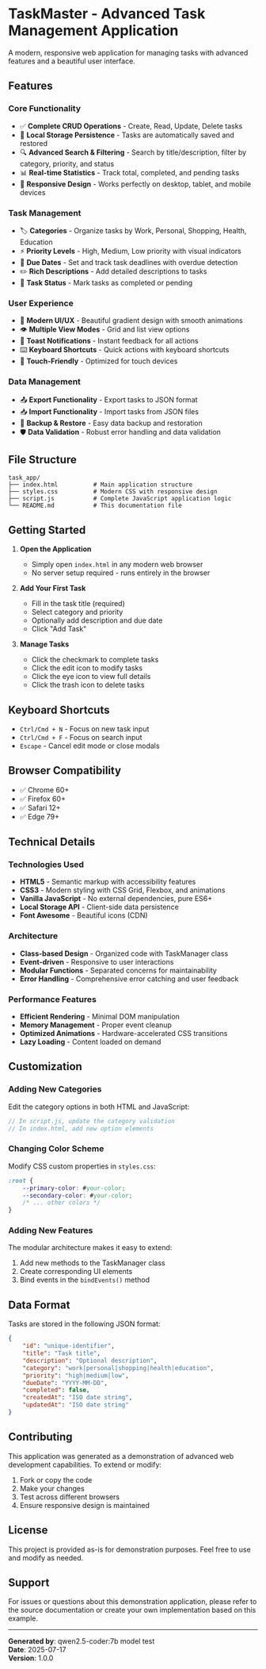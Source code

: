 # TaskMaster - Advanced Task Management Application

A modern, responsive web application for managing tasks with advanced features and a beautiful user interface.

## Features

### Core Functionality
- ✅ **Complete CRUD Operations** - Create, Read, Update, Delete tasks
- 💾 **Local Storage Persistence** - Tasks are automatically saved and restored
- 🔍 **Advanced Search & Filtering** - Search by title/description, filter by category, priority, and status
- 📊 **Real-time Statistics** - Track total, completed, and pending tasks
- 📱 **Responsive Design** - Works perfectly on desktop, tablet, and mobile devices

### Task Management
- 🏷️ **Categories** - Organize tasks by Work, Personal, Shopping, Health, Education
- ⚡ **Priority Levels** - High, Medium, Low priority with visual indicators
- 📅 **Due Dates** - Set and track task deadlines with overdue detection
- ✏️ **Rich Descriptions** - Add detailed descriptions to tasks
- 🎯 **Task Status** - Mark tasks as completed or pending

### User Experience
- 🎨 **Modern UI/UX** - Beautiful gradient design with smooth animations
- 👁️ **Multiple View Modes** - Grid and list view options
- 🔔 **Toast Notifications** - Instant feedback for all actions
- ⌨️ **Keyboard Shortcuts** - Quick actions with keyboard shortcuts
- 📱 **Touch-Friendly** - Optimized for touch devices

### Data Management
- 📤 **Export Functionality** - Export tasks to JSON format
- 📥 **Import Functionality** - Import tasks from JSON files
- 🔄 **Backup & Restore** - Easy data backup and restoration
- 🛡️ **Data Validation** - Robust error handling and data validation

## File Structure

```
task_app/
├── index.html          # Main application structure
├── styles.css          # Modern CSS with responsive design
├── script.js           # Complete JavaScript application logic
└── README.md           # This documentation file
```

## Getting Started

1. **Open the Application**
   - Simply open `index.html` in any modern web browser
   - No server setup required - runs entirely in the browser

2. **Add Your First Task**
   - Fill in the task title (required)
   - Select category and priority
   - Optionally add description and due date
   - Click "Add Task"

3. **Manage Tasks**
   - Click the checkmark to complete tasks
   - Click the edit icon to modify tasks
   - Click the eye icon to view full details
   - Click the trash icon to delete tasks

## Keyboard Shortcuts

- `Ctrl/Cmd + N` - Focus on new task input
- `Ctrl/Cmd + F` - Focus on search input
- `Escape` - Cancel edit mode or close modals

## Browser Compatibility

- ✅ Chrome 60+
- ✅ Firefox 60+
- ✅ Safari 12+
- ✅ Edge 79+

## Technical Details

### Technologies Used
- **HTML5** - Semantic markup with accessibility features
- **CSS3** - Modern styling with CSS Grid, Flexbox, and animations
- **Vanilla JavaScript** - No external dependencies, pure ES6+
- **Local Storage API** - Client-side data persistence
- **Font Awesome** - Beautiful icons (CDN)

### Architecture
- **Class-based Design** - Organized code with TaskManager class
- **Event-driven** - Responsive to user interactions
- **Modular Functions** - Separated concerns for maintainability
- **Error Handling** - Comprehensive error catching and user feedback

### Performance Features
- **Efficient Rendering** - Minimal DOM manipulation
- **Memory Management** - Proper event cleanup
- **Optimized Animations** - Hardware-accelerated CSS transitions
- **Lazy Loading** - Content loaded on demand

## Customization

### Adding New Categories
Edit the category options in both HTML and JavaScript:
```javascript
// In script.js, update the category validation
// In index.html, add new option elements
```

### Changing Color Scheme
Modify CSS custom properties in `styles.css`:
```css
:root {
    --primary-color: #your-color;
    --secondary-color: #your-color;
    /* ... other colors */
}
```

### Adding New Features
The modular architecture makes it easy to extend:
1. Add new methods to the TaskManager class
2. Create corresponding UI elements
3. Bind events in the `bindEvents()` method

## Data Format

Tasks are stored in the following JSON format:
```json
{
    "id": "unique-identifier",
    "title": "Task title",
    "description": "Optional description",
    "category": "work|personal|shopping|health|education",
    "priority": "high|medium|low",
    "dueDate": "YYYY-MM-DD",
    "completed": false,
    "createdAt": "ISO date string",
    "updatedAt": "ISO date string"
}
```

## Contributing

This application was generated as a demonstration of advanced web development capabilities. To extend or modify:

1. Fork or copy the code
2. Make your changes
3. Test across different browsers
4. Ensure responsive design is maintained

## License

This project is provided as-is for demonstration purposes. Feel free to use and modify as needed.

## Support

For issues or questions about this demonstration application, please refer to the source documentation or create your own implementation based on this example.

---

**Generated by**: qwen2.5-coder:7b model test  
**Date**: 2025-07-17  
**Version**: 1.0.0